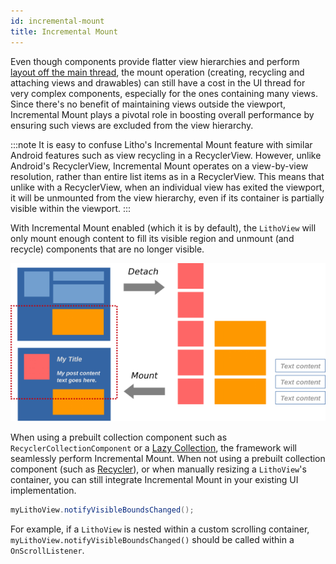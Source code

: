 ```yaml
---
id: incremental-mount
title: Incremental Mount
---
```


Even though components provide flatter view hierarchies and perform [layout off the main thread](/docs/asynchronous-layout), the mount operation (creating, recycling and attaching views and drawables) can still have a cost in the UI thread for very complex components, especially for the ones containing many views.
Since there's no benefit of maintaining views outside the viewport, Incremental Mount plays a pivotal role in boosting overall performance by ensuring such views are excluded from the view hierarchy.

:::note
It is easy to confuse Litho's Incremental Mount feature with similar Android features such as view recycling in a RecyclerView. However, unlike Android's RecyclerView, Incremental Mount operates on a view-by-view resolution, rather than entire list items as in a RecyclerView.
This means that unlike with a RecyclerView, when an individual view has exited the viewport, it will be unmounted from the view hierarchy, even if its container is partially visible within the viewport.
:::

With Incremental Mount enabled (which it is by default), the `LithoView` will only mount enough content to fill its visible region and unmount (and recycle) components that are no longer visible.

![Incremental Mount Diagram](/images/incremental-mount.png)

When using a prebuilt collection component such as `RecyclerCollectionComponent` or a [Lazy Collection](../kotlin/lazycollections/lazycollections.mdx), the framework will seamlessly perform Incremental Mount.
When not using a prebuilt collection component (such as [Recycler](pathname:///javadoc/com/facebook/litho/widget/Recycler.html)), or when manually resizing a `LithoView`'s container, you can still integrate Incremental Mount in your existing UI implementation.

```java
myLithoView.notifyVisibleBoundsChanged();
```

For example, if a `LithoView` is nested within a custom scrolling container, `myLithoView.notifyVisibleBoundsChanged()` should be called within a `OnScrollListener`.
